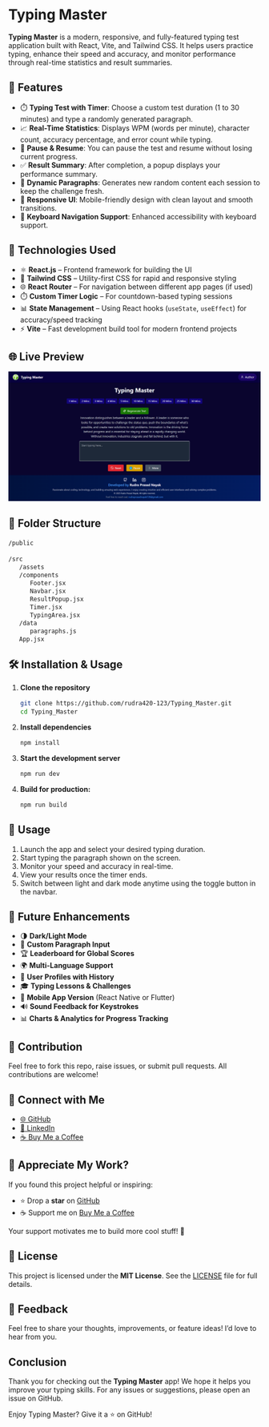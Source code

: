 # Typing Master

**Typing Master** is a modern, responsive, and fully-featured typing test application built with React, Vite, and Tailwind CSS. It helps users practice typing, enhance their speed and accuracy, and monitor performance through real-time statistics and result summaries.

## 🚀 Features

- ⏱️ **Typing Test with Timer**: Choose a custom test duration (1 to 30 minutes) and type a randomly generated paragraph.
- 📈 **Real-Time Statistics**: Displays WPM (words per minute), character count, accuracy percentage, and error count while typing.
- 🔄 **Pause & Resume**: You can pause the test and resume without losing current progress.
- ✅ **Result Summary**: After completion, a popup displays your performance summary.
- 🔀 **Dynamic Paragraphs**: Generates new random content each session to keep the challenge fresh.
- 🧩 **Responsive UI**: Mobile-friendly design with clean layout and smooth transitions.
- 🎯 **Keyboard Navigation Support**: Enhanced accessibility with keyboard support.

## 🚀 Technologies Used

- ⚛️ **React.js** – Frontend framework for building the UI
- 💨 **Tailwind CSS** – Utility-first CSS for rapid and responsive styling
- 🌐 **React Router** – For navigation between different app pages (if used)
- ⏱️ **Custom Timer Logic** – For countdown-based typing sessions
- 📊 **State Management** – Using React hooks (`useState`, `useEffect`) for accuracy/speed tracking
- ⚡ **Vite** – Fast development build tool for modern frontend projects

## 🌐 Live Preview

![Typing Master Screenshot](src/assets/Demo.png)

## 📁 Folder Structure

```
/public

/src
   /assets         
   /components
      Footer.jsx       
      Navbar.jsx       
      ResultPopup.jsx       
      Timer.jsx       
      TypingArea.jsx       
   /data
      paragraphs.js
   App.jsx
```

## 🛠️ Installation & Usage

1. **Clone the repository**

   ```bash
   git clone https://github.com/rudra420-123/Typing_Master.git
   cd Typing_Master
   ```

2. **Install dependencies**

   ```bash
   npm install
   ```

3. **Start the development server**

   ```bash
   npm run dev
   ```
4. **Build for production:**

    ```bash
    npm run build
    ```

## 🧪 Usage

1. Launch the app and select your desired typing duration.
2. Start typing the paragraph shown on the screen.
3. Monitor your speed and accuracy in real-time.
4. View your results once the timer ends.
5. Switch between light and dark mode anytime using the toggle button in the navbar.

## 🔮 Future Enhancements

- 🌗 **Dark/Light Mode**
- 📝 **Custom Paragraph Input**
- 🏆 **Leaderboard for Global Scores**
- 🌍 **Multi-Language Support**
- 👤 **User Profiles with History**
- 🎓 **Typing Lessons & Challenges**
- 📱 **Mobile App Version** (React Native or Flutter)
- 🔊 **Sound Feedback for Keystrokes**
- 📊 **Charts & Analytics for Progress Tracking**

## 🤝 Contribution

Feel free to fork this repo, raise issues, or submit pull requests. All contributions are welcome!

## 🔗 Connect with Me

* [🌐 GitHub](https://github.com/Rudra-Prasad-Nayak)
* [💼 LinkedIn](https://www.linkedin.com/in/RudraPrasadNayak728/)
* [☕ Buy Me a Coffee](https://buymeacoffee.com/rudraprasa3)

## 🙌 Appreciate My Work?

If you found this project helpful or inspiring:

* ⭐ Drop a **star** on [GitHub](https://github.com/Rudra-Prasad-Nayak/Typing_Master)
* ☕ Support me on [Buy Me a Coffee](https://buymeacoffee.com/rudraprasa3)

Your support motivates me to build more cool stuff! 💖

## 📄 License

This project is licensed under the **MIT License**.
See the [LICENSE](./LICENSE) file for full details.

## 💬 Feedback

Feel free to share your thoughts, improvements, or feature ideas! I’d love to hear from you.

## Conclusion

Thank you for checking out the **Typing Master** app! We hope it helps you improve your typing skills. For any issues or suggestions, please open an issue on GitHub.

Enjoy Typing Master? Give it a ⭐ on GitHub!
